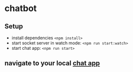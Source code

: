 # chatbot

##  Setup

* install dependencies `<npm install>`
* start socket server in watch mode: `<npm run start:watch>`
* start chat app: `<npm run start>`

##  navigate to your local [chat app](http://localhost:3000)
